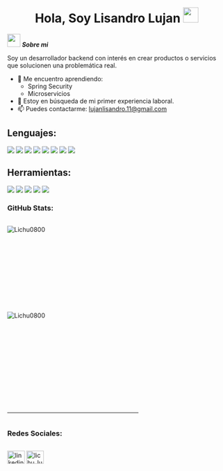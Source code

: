 <h1 align="center">Hola, Soy Lisandro Lujan <img src="https://media.giphy.com/media/hvRJCLFzcasrR4ia7z/giphy.gif" width="35"></h1>
<p align="center">
</p>


<img src="https://media.giphy.com/media/ObNTw8Uzwy6KQ/giphy.gif" width="30px">&nbsp;***Sobre mi***

Soy un desarrollador backend con interés en crear productos o servicios que solucionen una problemática real.
- 📝 Me encuentro aprendiendo:
  - Spring Security
  - Microservicios
- 💼 Estoy en búsqueda de mi primer experiencia laboral.
- 📫 Puedes contactarme: <a href="lujanlisandro.11@gmail.com">lujanlisandro.11@gmail.com</a>

## Lenguajes:

<span> 
  <img src="https://img.shields.io/badge/HTML5-E34F26?style=for-the-badge&logo=html5&logoColor=white">
  <img src="https://img.shields.io/badge/CSS3-1572B6?style=for-the-badge&logo=css3&logoColor=white">
  <img src="https://img.shields.io/badge/JavaScript-F7DF1E?style=for-the-badge&logo=javascript&logoColor=black">
  <img src="https://img.shields.io/badge/Java-ED8B00?style=for-the-badge&logo=java&logoColor=white">
  <img src="https://img.shields.io/badge/react-%2320232a.svg?style=for-the-badge&logo=react&logoColor=%2361DAFB">
  <img src="https://img.shields.io/badge/mysql-4479A1.svg?style=for-the-badge&logo=mysql&logoColor=white">
  <img src="https://img.shields.io/badge/tailwindcss-%2338B2AC.svg?style=for-the-badge&logo=tailwind-css&logoColor=white">
  <img src="https://img.shields.io/badge/Java-ED8B00?style=for-the-badge&logo=java&logoColor=white">
</span>

<h2> Herramientas:</h4>
<span>
  <img src="https://img.shields.io/badge/Git-F05032?style=for-the-badge&logo=git&logoColor=white">
  <img src="https://img.shields.io/badge/jira-%230A0FFF.svg?style=for-the-badge&logo=jira&logoColor=white">
  <img src="https://img.shields.io/badge/Notion-%23000000.svg?style=for-the-badge&logo=notion&logoColor=white">
  <img src="https://img.shields.io/badge/Trello-%23026AA7.svg?style=for-the-badge&logo=Trello&logoColor=white">
  <img src="https://img.shields.io/badge/Postman-FF6C37?style=for-the-badge&logo=postman&logoColor=white">
</span>





<h3>GitHub Stats: </h3>

<div style="display: flex; flex-direction: column; align-items: flex-start;">
  <p>
    <img align="left" src="https://github-readme-stats.vercel.app/api/top-langs/?username=Lichu0800&theme=jolly&show_icons=true&hide_border=false&layout=compact" alt="Lichu0800" />
  </p>
  <br><br><br><br><br><br><br><br><br>

  <p>
    <img align="left" src="https://github-readme-stats.vercel.app/api?username=Lichu0800&theme=jolly&show_icons=true&hide_border=false&count_private=true" alt="Lichu0800" />
  </p>
  <br><br><br><br><br><br><br><br><br><br><br>


<hr width="60%" >
<h3 align="left">Redes Sociales:</h3>
<p align="left">
<a href="https://www.linkedin.com/in/lisandro-luján-34503724a" target="blank"><img align="center" src="https://raw.githubusercontent.com/rahuldkjain/github-profile-readme-generator/master/src/images/icons/Social/linked-in-alt.svg" alt="linkedin" height="30" width="40" /></a>
<a href="https://www.instagram.com/lichu_lujan" target="blank"><img align="center" src="https://raw.githubusercontent.com/rahuldkjain/github-profile-readme-generator/master/src/images/icons/Social/instagram.svg" alt="lichu_lujan" height="30" width="40" /></a>
</p>
<br>
